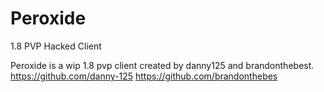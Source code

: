 # Peroxide
1.8 PVP Hacked Client

Peroxide is a wip 1.8 pvp client created by danny125 and brandonthebest.
https://github.com/danny-125
https://github.com/brandonthebes
